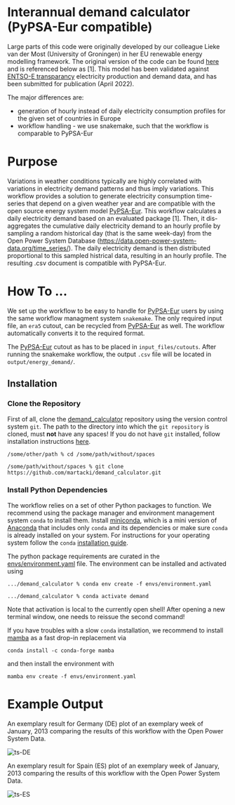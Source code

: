 # Interannual demand calculator (PyPSA-Eur compatible)

Large parts of this code were originally developed by our colleague Lieke van der Most (University of Groningen) in her EU renewable energy modelling framework. The original version of the code can be found [here](https://github.com/L-vdM/EU-renewable-energy-modelling-framework) and is referenced below as [1]. This model has been validated against [ENTSO-E transparancy](https://transparency.entsoe.eu/) electricity production and demand data, and has been submitted for publication (April 2022).

The major differences are:
- generation of hourly instead of daily electricity consumption profiles for the given set of countries in Europe
- workflow handling - we use snakemake, such that the workflow is comparable to PyPSA-Eur

# Purpose

Variations in weather conditions typically are highly correlated with variations in electricity demand patterns and thus imply variations.
This workflow provides a solution to generate electricity consumption time-series that depend on a given weather year and are compatible with the open source energy system model [PyPSA-Eur](https://github.com/PyPSA/pypsa-eur).
This workflow calculates a daily electricity demand based on an evaluated package [1].  Then, it dis-aggregates the cumulative daily electricity demand to an hourly profile by sampling a random historical day (that is the same week-day) from the Open Power System Database (https://data.open-power-system-data.org/time_series/). The daily electricity demand is then distributed proportional to this sampled histrical data, resulting in an hourly profile. The resulting .csv document is compatible with PyPSA-Eur.

# How To ...

We set up the workflow to be easy to handle for [PyPSA-Eur](https://github.com/PyPSA/pypsa-eur) users by using the same workflow managment system `snakemake`. The only required input file, an `era5` cutout, can be recycled from [PyPSA-Eur](https://github.com/PyPSA/pypsa-eur) as well. The workflow automatically converts it to the required format.

The [PyPSA-Eur](https://github.com/PyPSA/pypsa-eur) cutout as has to be placed in ``input_files/cutouts``. After running the snakemake workflow, the output ``.csv`` file will be located in ``output/energy_demand/``.

## Installation

### Clone the Repository

First of all, clone the [demand_calculator](https://github.com/martacki/demand_calculator) repository using the version control system ``git``.
The path to the directory into which the ``git repository`` is cloned, must **not** have any spaces! If you do not have ``git`` installed, follow installation instructions [here](https://git-scm.com/book/en/v2/Getting-Started-Installing-Git).

    /some/other/path % cd /some/path/without/spaces

    /some/path/without/spaces % git clone https://github.com/martacki/demand_calculator.git

### Install Python Dependencies

The workflow relies on a set of other Python packages to function.
We recommend using the package manager and environment management system ``conda`` to install them.
Install [miniconda](https://docs.conda.io/en/latest/miniconda.html), which is a mini version of [Anaconda](https://www.anaconda.com/) that includes only ``conda`` and its dependencies or make sure ``conda`` is already installed on your system.
For instructions for your operating system follow the ``conda`` [installation guide](https://docs.conda.io/projects/conda/en/latest/user-guide/install/).

The python package requirements are curated in the [envs/environment.yaml](https://github.com/martacki/demand_calculator/blob/master/environment.yaml) file. The environment can be installed and activated using

    .../demand_calculator % conda env create -f envs/environment.yaml

    .../demand_calculator % conda activate demand

Note that activation is local to the currently open shell!
After opening a new terminal window, one needs to reissue the second command!

If you have troubles with a slow ``conda`` installation, we recommend to install [mamba](https://github.com/QuantStack/mamba) as a fast drop-in replacement via

    conda install -c conda-forge mamba

and then install the environment with

    mamba env create -f envs/environment.yaml


# Example Output

An exemplary result for Germany (DE) plot of an exemplary week of January, 2013 comparing the results of this workflow with the Open Power System Data.

![ts-DE](https://user-images.githubusercontent.com/53824825/188665205-ddcd3697-db0c-413c-bcec-0dc17208f3cc.png)

An exemplary result for Spain (ES) plot of an exemplary week of January, 2013 comparing the results of this workflow with the Open Power System Data.

![ts-ES](https://user-images.githubusercontent.com/53824825/188665256-732bdc8c-5832-4885-8948-8f14180e949b.png)



